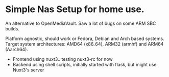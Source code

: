 # Simple Nas Setup for home use.
An alternative to OpenMediaVault. Saw a lot of bugs on some ARM SBC builds.

Platform agnostic, should work or Fedora, Debian and Arch based systems. Target
system architectures: AMD64 (x86_64), ARM32 (armhf) and ARM64 (Aarch64).

- Frontend using nuxt3.. testing nuxt3-rc for now
- Backend using shell scripts, initially started with flask, but might use Nuxt3's server
